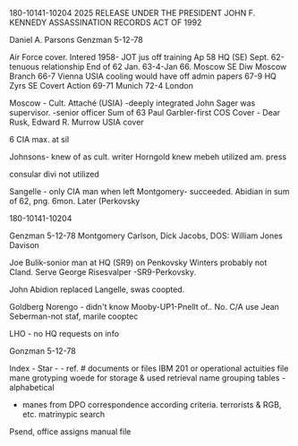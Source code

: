 180-10141-10204
2025 RELEASE UNDER THE PRESIDENT JOHN F. KENNEDY ASSASSINATION RECORDS ACT OF 1992

Daniel A. Parsons	Genzman 5-12-78

Air Force cover.
Intered 1958- JOT	jus off training
Ap 58 HQ	(SE) 	Sept. 62-tenuous
relationship
End of 62
Jan. 63-4-Jan 66. Moscow			SE Diw
Moscow
Branch
66-7	Vienna	USIA	cooling 	would have
off admin papers
67-9	HQ Zyrs	SE Covert Action
69-71	Munich
72-4	London

Moscow - Cult. Attaché (USIA)
	-deeply integrated
John Sager was supervisor.
	-senior officer
Sum of 63 Paul Garbler-first COS
Cover - Dear Rusk, Edward R. Murrow
		USIA cover

6 CIA max. at sil

Johnsons- knew of as cult. writer
Horngold knew
mebeh	utilized am. press

consular divi not utilized

Sangelle - only CIA man when left
Montgomery- succeeded. Abidian in sum
of 62, png. 6mon. Later (Perkovsky

180-10141-10204

Genzman
5-12-78
Montgomery
Carlson, Dick Jacobs, DOS:
William Jones Davison

Joe Bulik-sonior man at
HQ (SR9) on Penkovsky
Winters probably not Cland. Serve
George Risesvalper -SR9-Perkovsky.

John Abidion replaced Langelle,
swas coopted.

Goldberg
Norengo - didn't know
Mooby-UP1-Pnellt of..
No. C/A use
Jean Seberman-not staf, marile cooptec

LHO - no HQ requests on info

Gonzman
5-12-78

Index - Star - - ref. # documents or files
IBM 		201 or operational
				actuities file
mane grotyping woede for storage &
used
retrieval
name grouping tables
-alphabetical
- manes from DPO correspondence according
criteria. terrorists & RGB, etc.
matrinypic search

Psend, office assigns
manual file
